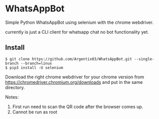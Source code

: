 # WhatsAppBot
Simple Python WhatsAppBot using selenium with the chrome webdriver.

currently is just a CLI client for whatsapp chat no bot functionality yet.  

## Install
```
$ git clone https://github.com/Argentix03/WhatsAppBot.git --single-branch --branch=linux  
$ pip3 install -U selenium  
```
Download the right chrome webdriver for your chrome version from https://chromedriver.chromium.org/downloads and put in the same directory.  

Notes:  
1. First run need to scan the QR code after the browser comes up.  
2. Cannot be run as root  
